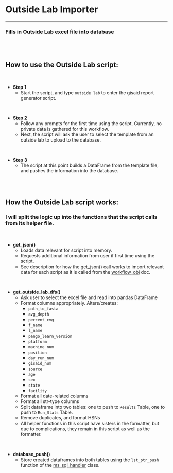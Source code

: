# Outside Lab Importer
_______________________________________

### Fills in Outside Lab excel file into database

<br />
<br />

## How to use the Outside Lab script:

<br />

 - **Step 1**
   - Start the script, and type `outside lab` to enter the gisaid report generator script.

<br />

 - **Step 2**
   - Follow any prompts for the first time using the script.  Currently, no private data is gathered for this workflow.
   - Next, the script will ask the user to select the template from an outside lab to upload to the database.

<br />

 - **Step 3**
   - The script at this point builds a DataFrame from the template file, and pushes the information into the database.

<br />
<br />

## How the Outside Lab script works:

### I will split the logic up into the functions that the script calls from its helper file.

<br />

- **get_json()**
  - Loads data relevant for script into memory.
  - Requests additional information from user if first time using the script.
  - See description for how the get_json() call works to import relevant data for each script as it is called from the [workflow_obj](workflow_obj.md) doc.

<br />

- **get_outside_lab_dfs()**
  - Ask user to select the excel file and read into pandas DataFrame
  - Format columns appropriately.  Alters/creates:
    - `path_to_fasta`
    - `avg_depth`
    - `percent_cvg`
    - `f_name`
    - `l_name`
    - `pango_learn_version`
    - `platform`
    - `machine_num`
    - `position`
    - `day_run_num`
    - `gisaid_num`
    - `source`
    - `age`
    - `sex`
    - `state`
    - `facility`
  - Format all date-related columns
  - Format all str-type columns
  - Split dataframe into two tables: one to push to `Results` Table, one to push to `Run_Stats` Table.
  - Remove duplicates, and format HSNs
  - All helper functions in this script have sisters in the formatter, but due to complications, they remain in this script as well as the formatter.

<br />

- **database_push()**
  - Store created dataframes into both tables using the `lst_ptr_push` function of the [ms_sql_handler](ms_sql_handler.md) class.


